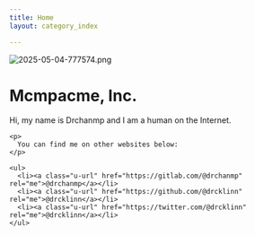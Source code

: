 ```yaml
---
title: Home
layout: category_index

---
```

![2025-05-04-777574.png](https://drchanmp.github.io/jk_site/assets/2025-05-04-777574.png)
<!DOCTYPE html>
<html>
<head>
  <meta http-equiv="content-type" content="text/html; charset=utf-8">
  <meta name="mobile-web-app-capable" content="yes" />
  <meta name="viewport" content="width=device-width, initial-scale=1.0">
  <link rel="authorization_endpoint" href="https://indieauth.com/auth">
  <link rel="token_endpoint" href="https://tokens.indieauth.com/token">
  <!-- replace the below link with what aperture.p3k.io gives you after signing-in.
    (Details: https://indieweb.org/Microsub#Getting_Started)
    In summary:
    1. sign in to https://aperture.p3k.io/login with your domain
    2. you will see a <link> tag displayed on your dashboard
    3. copy that <link> tag that looks like:
      <link rel="microsub" href="https://aperture.p3k.io/microsub/000">
      after this HTML comment. -->
  <title>Mcmpacme, Inc.</title>
</head>
<body>
  <h1>Mcmpacme, Inc.</h1>
  <div class="h-card">
    <p>
      Hi, my name is <span class="p-name">Drchanmp</span> and I am a human on the Internet.
    </p>

    <p>
      You can find me on other websites below:
    </p>

    <ul>
      <li><a class="u-url" href="https://gitlab.com/@drchanmp" rel="me">@drchanmp</a></li>
      <li><a class="u-url" href="https://github.com/@drcklinn" rel="me">@drcklinn</a></li>
      <li><a class="u-url" href="https://twitter.com/@drcklinn" rel="me">@drcklinn</a></li>
    </ul>
  </div>
</body>
</html>
